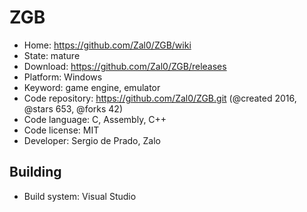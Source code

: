 # ZGB

- Home: https://github.com/Zal0/ZGB/wiki
- State: mature
- Download: https://github.com/Zal0/ZGB/releases
- Platform: Windows
- Keyword: game engine, emulator
- Code repository: https://github.com/Zal0/ZGB.git (@created 2016, @stars 653, @forks 42)
- Code language: C, Assembly, C++
- Code license: MIT
- Developer: Sergio de Prado, Zalo

## Building

- Build system: Visual Studio
